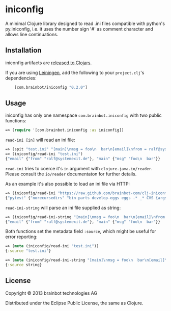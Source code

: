 # iniconfig

A minimal Clojure library designed to read .ini files compatible with
python's py.iniconfig, i.e. it uses the number sign '#' as comment
character and allows line continuations.

## Installation

iniconfig artifacts are
[released to Clojars](https://clojars.org/com.brainbot/iniconfig).

If you are using [Leiningen](http://leiningen.org), add the following
to your `project.clj`'s dependencies:

``` clj
	[com.brainbot/iniconfig "0.2.0"]
```

## Usage

iniconfig has only one namespace `com.brainbot.iniconfig` with two
public functions:

``` clj
=> (require '[com.brainbot.iniconfig :as iniconfig])
```

`read-ini [in]` will read an ini file:

``` clj
=> (spit "test.ini" "[main]\nmsg = foo\n  bar\n[email]\nfrom = ralf@systemexit.de")
=> (iniconfig/read-ini "test.ini")
{"email" {"from" "ralf@systemexit.de"}, "main" {"msg" "foo\n  bar"}}
```

`read-ini` tries to coerce it's `in` argument with
`clojure.java.io/reader`. Please consult the `io/reader` documentaton
for further details.

As an example it's also possible to load an ini file via HTTP:

``` clj
=> (iniconfig/read-ini "https://raw.github.com/brainbot-com/clj-iniconfig/master/example.ini")
{"pytest" {"norecursedirs" "bin parts develop-eggs eggs .* _* CVS {args}"}, "testenv:py25" {"deps" "pytest>=2.3\n     WebTest==1.4.3\n     WebOb==0.9.6.1\n     BeautifulSoup==3.2.1"}, "testenv" {"sitepackages" "False", "commands" "py.test []", "deps" "pytest>=2.3\n     webtest\n     beautifulsoup4"}, "tox" {"envlist" "py25,py26,py27,py32,py33"}}
```

`read-ini-string` will parse an ini file supplied as string:

``` clj
=> (iniconfig/read-ini-string "[main]\nmsg = foo\n  bar\n[email]\nfrom = ralf@systemexit.de")
{"email" {"from" "ralf@systemexit.de"}, "main" {"msg" "foo\n  bar"}}
```

Both functions set the metadata field `:source`, which might be useful
for error reporting:

``` clj
=> (meta (iniconfig/read-ini "test.ini"))
{:source "test.ini"}

=> (meta (iniconfig/read-ini-string "[main]\nmsg = foo\n  bar\n[email]\nfrom = ralf@systemexit.de"))
{:source string}
```

## License

Copyright © 2013 brainbot technologies AG

Distributed under the Eclipse Public License, the same as Clojure.
